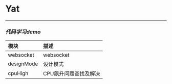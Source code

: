 # Yat

***

### *代码学习demo*

| **模块**     | **描述**       |
|:-----------|:-------------|
| websocket  | websocket    |
| designMode | 设计模式         |
| cpuHigh    | CPU飙升问题查找及解决 |

